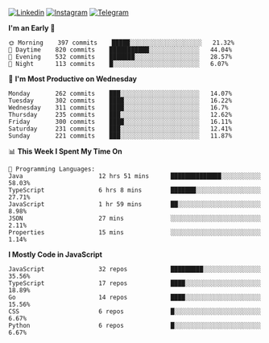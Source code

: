 [![Linkedin](https://img.shields.io/badge/-Archie-blue?style=flat-square&labelColor=gray&logo=Linkedin&logoColor=white&link=https://www.linkedin.com/in/archisdi)](https://www.linkedin.com/in/archisdi)
[![Instagram](https://img.shields.io/badge/-@archisdi-orange?style=flat-square&labelColor=gray&logo=Instagram&logoColor=white&link=https://www.instagram.com/archisdi)](https://www.instagram.com/archisdi)
[![Telegram](https://img.shields.io/badge/-aai-informational?style=flat-square&labelColor=gray&logo=telegram&logoColor=white&link=https://t.me/archisdi)](https://t.me/archisdi)

<!--START_SECTION:waka-->
**I'm an Early 🐤** 

```text
🌞 Morning    397 commits    █████░░░░░░░░░░░░░░░░░░░░   21.32% 
🌆 Daytime    820 commits    ███████████░░░░░░░░░░░░░░   44.04% 
🌃 Evening    532 commits    ███████░░░░░░░░░░░░░░░░░░   28.57% 
🌙 Night      113 commits    █░░░░░░░░░░░░░░░░░░░░░░░░   6.07%

```
📅 **I'm Most Productive on Wednesday** 

```text
Monday       262 commits    ███░░░░░░░░░░░░░░░░░░░░░░   14.07% 
Tuesday      302 commits    ████░░░░░░░░░░░░░░░░░░░░░   16.22% 
Wednesday    311 commits    ████░░░░░░░░░░░░░░░░░░░░░   16.7% 
Thursday     235 commits    ███░░░░░░░░░░░░░░░░░░░░░░   12.62% 
Friday       300 commits    ████░░░░░░░░░░░░░░░░░░░░░   16.11% 
Saturday     231 commits    ███░░░░░░░░░░░░░░░░░░░░░░   12.41% 
Sunday       221 commits    ███░░░░░░░░░░░░░░░░░░░░░░   11.87%

```


📊 **This Week I Spent My Time On** 

```text
💬 Programming Languages: 
Java                     12 hrs 51 mins      ██████████████░░░░░░░░░░░   58.03% 
TypeScript               6 hrs 8 mins        ███████░░░░░░░░░░░░░░░░░░   27.71% 
JavaScript               1 hr 59 mins        ██░░░░░░░░░░░░░░░░░░░░░░░   8.98% 
JSON                     27 mins             ░░░░░░░░░░░░░░░░░░░░░░░░░   2.11% 
Properties               15 mins             ░░░░░░░░░░░░░░░░░░░░░░░░░   1.14%

```

**I Mostly Code in JavaScript** 

```text
JavaScript               32 repos            █████████░░░░░░░░░░░░░░░░   35.56% 
TypeScript               17 repos            ████░░░░░░░░░░░░░░░░░░░░░   18.89% 
Go                       14 repos            ████░░░░░░░░░░░░░░░░░░░░░   15.56% 
CSS                      6 repos             █░░░░░░░░░░░░░░░░░░░░░░░░   6.67% 
Python                   6 repos             █░░░░░░░░░░░░░░░░░░░░░░░░   6.67%

```



<!--END_SECTION:waka-->